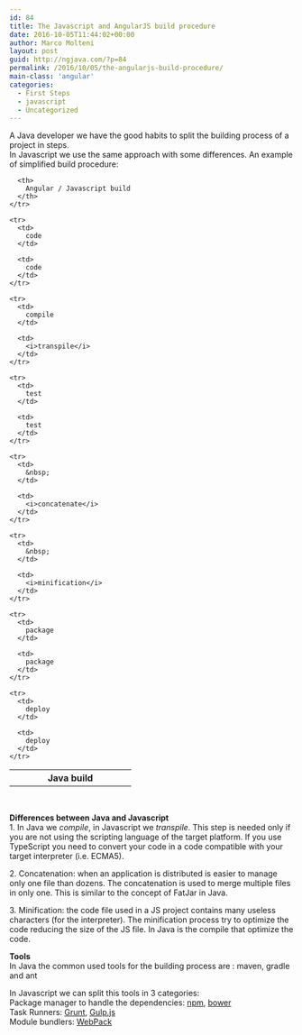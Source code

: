 ```yaml
---
id: 84
title: The Javascript and AngularJS build procedure
date: 2016-10-05T11:44:02+00:00
author: Marco Molteni
layout: post
guid: http://ngjava.com/?p=84
permalink: /2016/10/05/the-angularjs-build-procedure/
main-class: 'angular'
categories:
  - First Steps
  - javascript
  - Uncategorized
---
```

<p dir="auto">
  A Java developer we have the good habits to split the building process of a project in steps.<br />In Javascript we use the same approach with some differences. An example of simplified build procedure:
</p>

<div class="custom-html-block">
  <table>
    <tr>
      <th width="200px">
        Java build
      </th>
      
      <th>
        Angular / Javascript build
      </th>
    </tr>
    
    <tr>
      <td>
        code
      </td>
      
      <td>
        code
      </td>
    </tr>
    
    <tr>
      <td>
        compile
      </td>
      
      <td>
        <i>transpile</i>
      </td>
    </tr>
    
    <tr>
      <td>
        test
      </td>
      
      <td>
        test
      </td>
    </tr>
    
    <tr>
      <td>
        &nbsp;
      </td>
      
      <td>
        <i>concatenate</i>
      </td>
    </tr>
    
    <tr>
      <td>
        &nbsp;
      </td>
      
      <td>
        <i>minification</i>
      </td>
    </tr>
    
    <tr>
      <td>
        package
      </td>
      
      <td>
        package
      </td>
    </tr>
    
    <tr>
      <td>
        deploy
      </td>
      
      <td>
        deploy
      </td>
    </tr>
  </table>
</div>

&nbsp;

<p dir="auto">
  <strong>Differences between Java and Javascript</strong><br />1. In Java we <em>compile</em>, in Javascript we <em>transpile</em>. This step is needed only if you are not using the scripting language of the target platform. If you use TypeScript you need to convert your code in a code compatible with your target interpreter (i.e. ECMA5).
</p>

<p dir="auto">
  2. Concatenation: when an application is distributed is easier to manage only one file than dozens. The concatenation is used to merge multiple files in only one. This is similar to the concept of FatJar in Java.
</p>

<p dir="auto">
  3. Minification: the code file used in a JS project contains many useless characters (for the interpreter). The minification process try to optimize the code reducing the size of the JS file. In Java is the compile that optimize the code.
</p>

<p dir="auto">
  <strong>Tools<br /></strong>In Java the common used tools for the building process are : maven, gradle and ant
</p>

<p dir="auto">
  In Javascript we can split this tools in 3 categories:<br />Package manager to handle the dependencies: <a href="https://www.npmjs.com" target="_blank">npm</a>, <a href="https://bower.io" target="_blank">bower</a><br />Task Runners: <a href="http://gruntjs.com/" target="_blank">Grunt</a>, <a href="http://gulpjs.com/" target="_blank">Gulp.js</a><br />Module bundlers: <a href="https://webpack.github.io/" target="_blank">WebPack</a>
</p>